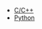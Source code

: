 + [C/C++](https://10.10.1.34/Yanshee/Yanshee-ROS)
+ [Python](https://10.10.1.34/Yanshee/Yanshee-ROS)
